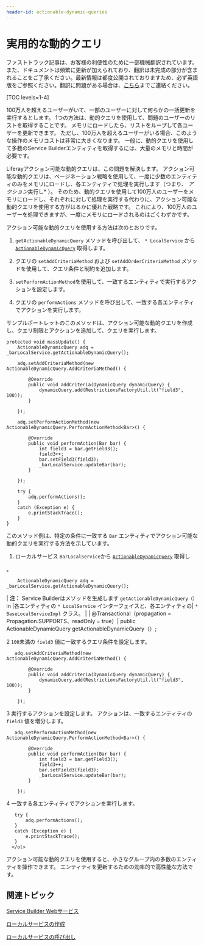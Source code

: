 ```yaml
---
header-id: actionable-dynamic-queries
---
```


# 実用的な動的クエリ

<p class="alert alert-info"><span class="wysiwyg-color-blue120">ファストトラック記事は、お客様の利便性のために一部機械翻訳されています。また、ドキュメントは頻繁に更新が加えられており、翻訳は未完成の部分が含まれることをご了承ください。最新情報は都度公開されておりますため、必ず英語版をご参照ください。翻訳に問題がある場合は、<a href="mailto:support-content-jp@liferay.com">こちら</a>までご連絡ください。</span></p>

[TOC levels=1-4]

100万人を超えるユーザーがいて、一部のユーザーに対して何らかの一括更新を実行するとします。 1つの方法は、動的クエリを使用して、問題のユーザーのリストを取得することです。 メモリにロードしたら、リストをループして各ユーザーを更新できます。 ただし、100万人を超えるユーザーがいる場合、このような操作のメモリコストは非常に大きくなります。 一般に、動的クエリを使用して多数のService Builderエンティティを取得するには、大量のメモリと時間が必要です。

Liferayアクション可能な動的クエリは、この問題を解決します。 アクション可能な動的クエリは、ページネーション戦略を使用して、一度に少数のエンティティのみをメモリにロードし、各エンティティで処理を実行します（つまり、 *アクション*実行し* ）。 そのため、動的クエリを使用して100万人のユーザーをメモリにロードし、それぞれに対して処理を実行する代わりに、アクション可能な動的クエリを使用する方がはるかに優れた戦略です。 これにより、100万人のユーザーを処理できますが、一度にメモリにロードされるのはごくわずかです。</p>

アクション可能な動的クエリを使用する方法は次のとおりです。

1.  `getActionableDynamicQuery` メソッドを呼び出して、 `* LocalService` から [`ActionableDynamicQuery`](@platform-ref@/7.1-latest/javadocs/portal-kernel/com/liferay/portal/kernel/dao/orm/ActionableDynamicQuery.html) 取得します。

2.  クエリの `setAddCriteriaMethod` および `setAddOrderCriteriaMethod` メソッドを使用して、クエリ条件と制約を追加します。

3.  `setPerformActionMethod`を使用して、一致するエンティティで実行するアクションを設定します。

4.  クエリの `performActions` メソッドを呼び出して、一致する各エンティティでアクションを実行します。

サンプルポートレットのこのメソッドは、アクション可能な動的クエリを作成し、クエリ制限とアクションを追加して、クエリを実行します。

    protected void massUpdate() {
        ActionableDynamicQuery adq = _barLocalService.getActionableDynamicQuery();
    
        adq.setAddCriteriaMethod(new ActionableDynamicQuery.AddCriteriaMethod() {
    
            @Override
            public void addCriteria(DynamicQuery dynamicQuery) {
                dynamicQuery.add(RestrictionsFactoryUtil.lt("field3", 100));
            }
    
        });
    
        adq.setPerformActionMethod(new ActionableDynamicQuery.PerformActionMethod<Bar>() {
    
            @Override
            public void performAction(Bar bar) {
                int field3 = bar.getField3();
                field3++;
                bar.setField3(field3);
                _barLocalService.updateBar(bar);
            }
    
        });
    
        try {
            adq.performActions();
        }
        catch (Exception e) {
            e.printStackTrace();
        }
    }

このメソッド例は、特定の条件に一致する `Bar` エンティティでアクション可能な動的クエリを実行する方法を示しています。

1.  ローカルサービス `BarLocalService`から [`ActionableDynamicQuery`](@platform-ref@/7.1-latest/javadocs/portal-kernel/com/liferay/portal/kernel/dao/orm/ActionableDynamicQuery.html) 取得し

 。</p> 
   
        ActionableDynamicQuery adq = _barLocalService.getActionableDynamicQuery();
       
   
   | **注：** Service Builderはメソッドを生成します `getActionableDynamicQuery（）` in |各エンティティの `* LocalService` インターフェイスと、各エンティティの| `* BaseLocalServiceImpl` クラス。 | | @Transactional（propagation = Propagation.SUPPORTS、readOnly = true）| public ActionableDynamicQuery getActionableDynamicQuery（）;</li> 
   
   2  `100`未満の `field3` 値に一致するクエリ条件を設定します。
  
       adq.setAddCriteriaMethod(new ActionableDynamicQuery.AddCriteriaMethod() {
      
            @Override
            public void addCriteria(DynamicQuery dynamicQuery) {
                dynamicQuery.add(RestrictionsFactoryUtil.lt("field3", 100));
            }
      
        });
      

3  実行するアクションを設定します。 アクションは、一致するエンティティの `field3` 値を増分します。
  
       adq.setPerformActionMethod(new ActionableDynamicQuery.PerformActionMethod<Bar>() {
      
            @Override
            public void performAction(Bar bar) {
                int field3 = bar.getField3();
                field3++;
                bar.setField3(field3);
                _barLocalService.updateBar(bar);
            }
      
        });
      

4  一致する各エンティティでアクションを実行します。
  
       try {
           adq.performActions();
       }
       catch (Exception e) {
           e.printStackTrace();
       }
      </ol> 

アクション可能な動的クエリを使用すると、小さなグループ内の多数のエンティティを操作できます。 エンティティを更新するための効率的で高性能な方法です。



## 関連トピック

[Service Builder Webサービス](/docs/7-1/tutorials/-/knowledge_base/t/service-builder-web-services)

[ローカルサービスの作成](/docs/7-1/tutorials/-/knowledge_base/t/creating-local-services)

[ローカルサービスの呼び出し](/docs/7-1/tutorials/-/knowledge_base/t/invoking-local-services)
